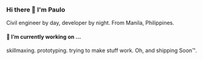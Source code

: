 ### Hi there 👋 I'm Paulo

Civil engineer by day, developer by night. From Manila, Philippines.

#### 🔭 I’m currently working on ...

skillmaxing. prototyping. trying to make stuff work. Oh, and shipping Soon™.
<!--
**pauvictorio/pauvictorio** is a ✨ _special_ ✨ repository because its `README.md` (this file) appears on your GitHub profile.

Here are some ideas to get you started:

- 🔭 I’m currently working on ...
- 🌱 I’m currently learning ...
- 👯 I’m looking to collaborate on ...
- 🤔 I’m looking for help with ...
- 💬 Ask me about ...
- 📫 How to reach me: ...
- 😄 Pronouns: ...
- ⚡ Fun fact: ...
-->
